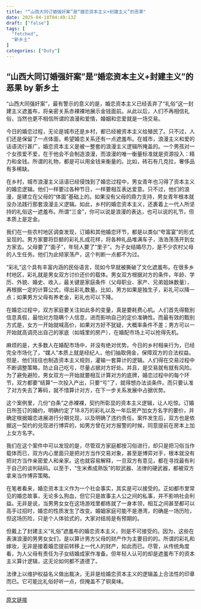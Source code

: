 ```yaml
---
title: "“山西大同订婚强奸案”是“婚恋资本主义+封建主义”的恶果"
date: 2025-04-18T04:49:13Z
draft: ["false"]
tags: [
  "fetched",
  "新乡土"
]
categories: ["Duty"]
---
```

“山西大同订婚强奸案”是“婚恋资本主义+封建主义”的恶果 by 新乡土
------
<div><p><span><span leaf=""><span textstyle="">“山西大同强奸案”，最有警示的意义的是，婚恋资本主义已经丢弃了“礼俗”这一封建主义遮羞布，将亲密关系赤裸裸地展示金钱面前。从此以后，人们不再相信礼俗，当然也更不相信所谓的浪漫和爱情，婚姻和恋爱就是一场交易。</span></span></span></p><p><span><span leaf=""><span textstyle="">今日的婚恋过程，无论是城市还是乡村，都已经被资本主义给殖民了。只不过，人们还是保留了一点体面，希望婚恋关系还有一点遮羞布。在城市，浪漫主义和爱的话语流行甚广，婚恋资本主义是被一整套的浪漫主义逻辑所掩盖的。一个男孩对一个女孩爱不爱，在于他会不会制造浪漫，而浪漫的唯一衡量标准就是资源投入：精力和金钱。所谓的礼物，都是可以用金钱来衡量的。比如，砖石有几克拉，奢侈品有多稀缺。</span></span></span></p><p><span><span leaf=""><span textstyle="">在乡村，城市浪漫主义话语已经侵蚀到了婚恋过程中，男女青年也习得了资本主义的婚恋逻辑。他们一样要过各种节日，一样要相互表达爱意。只不过，他们的浪漫，是建立在父母的“体面”基础上的。如果没有父母的鼎力支持，男女青年根本就没办法践行那套浪漫主义逻辑。如此，乡村的婚恋资本主义，还裹着上一代人所坚持的礼俗这一遮羞布。所谓“三金”，你可以说是浪漫的表达，也可以说的礼节，但本质上是定金。</span></span></span></p><p><span><span leaf=""><span textstyle="">我们在一些农村地区调查发现，订婚和其他婚恋环节，都是以类似“夸富宴”的形式呈现的。男方家要将巨额的彩礼扎成花样，将各种礼品堆满车子，浩浩荡荡开到女方家去。父母要了“面子”，年轻人要了“里子”。为子女结婚尽力，是不少农村父母的人生任务。他们为此倾家荡产，这个判断一点都不为过。</span></span></span></p><p><span><span leaf=""><span textstyle="">“彩礼”这个具有丰富内涵的民俗语言，现如今早就被撕破了文化遮羞布。在很多乡村地区，彩礼就是男女双方讨价还价的载体。男女双方根据对方的条件，年龄、学历、外貌、婚史、收入，最关键是家庭条件（父母职业、家产、兄弟姐妹数量），再根据一定的计算公式，得出彩礼数量。比如，男方如果是独生子，彩礼可以降一点；如果男方父母有养老金，彩礼也可以下降。</span></span></span></p><p><span><span leaf=""><span textstyle="">在婚恋过程中，双方家庭要关注如此多的变量，真是要耗费心机。人们首先得甄别信息真假，最怕对方隐瞒个人信息，进而影响自己的定价准确性。而最有效的甄别方式是，女方一开始就喊高价，如果对方好不犹疑，大概率条件不差；男方可以一开始就高调亮出自己的家底（如城里的房产），在婚配市场上可以抢得先机。</span></span></span><span leaf=""><span textstyle="">    </span></span><page></page></p><p><span><span leaf=""><span textstyle="">麻烦的是，大多数人在婚配市场中，并没有绝对优势。今日的乡村相亲行为，已经完全市场化了，“媒人”本质上就是经纪人，他们抽取佣金，保障双方的合法权益。但是，他们往往也制造资本主义规则，灌输一套算计的逻辑。人们得在交易过程中不断调整策略，防止自己吃亏，尽量占据对方好处。并且，是交易就有就有风险。为了避免避险，男女双方一开始就要相互计算对方的底牌，婚恋过程中的每个环节，双方都要“结算”一次投入产出，只要“亏”了，就得想办法谈条件。而只要认准了对方失去了筹码，就不惜算计对方，在下一步关系发展中占据优势。</span></span></span></p><p><span><span leaf=""><span textstyle="">这个案例里，几份“白条”之赤裸裸，契约所彰显的资本主义逻辑，让人吃惊。订婚日所签订的婚约，明确约定了18.8万的彩礼以及一年后房产加女方名字的要价，并确定根据婚恋进展进行分期兑现，以及明确了违约</span></span></span><span><span leaf=""><span textstyle="">责任</span></span></span><span><span leaf=""><span textstyle="">。案件发生后，双方也是依据这一契约的兑现进行博弈的，如男方曾在对方报警的时候，同意提前在房本上加上女方名字。</span></span></span></p><p><span><span leaf=""><span textstyle="">我们在这个案件中可以发现的是，尽管双方家庭都按习俗进行，却只是把习俗当作载体而已，双方内心里面只是把对方当作交易对象，甚至是博弈对手，根本就没有把对方当作亲密爱人和亲家。这也就容易解释，一旦双方有意见，都在寻找最有利于自己的谈判砝码。以至于，“生米煮成熟饭”的软武器、法律的硬武器，都被双方拿来当作博弈策略。</span></span></span></p><p><span><span leaf=""><span textstyle="">在笔者看来，婚恋资本主义作为一个社会事实，其实是可以接受的。正如都市里常见的婚恋故事，无论多么狗血，但它只是故事主人公之间的私事，并不影响社会利益。无非是说，当男男女女在这场游戏里都练就了一身本领，相互之间甚至都可以高手过招时，婚恋的性质发生了改变。婚姻家庭可能不是港湾，的确是一场历险，但这场历险，只是个人体验式的，大家对结局是有预期的。</span></span></span></p><p><span><span leaf=""><span textstyle="">但戴上了封建主义“礼俗”遮羞布的婚恋资本主义，则是不可接受的。因为，这些在表演浪漫的男男女女们，是以算计男方父母的财产作为主要目的的。所谓的彩礼和嫁妆，无非是接着婚恋提前转移上一代人的财产，如此而已。尽管，从传统角度看，为人父母有责任为子女结婚成家作准备。但年轻人认可的却是遮羞布下的资本主义算计逻辑，这无论如何都不道德了。</span></span></span></p><p><span><span leaf=""><span textstyle="">法律上以维护权益名义做出裁决，无非是给婚恋资本主义的逻辑盖上合法性的印章而已。它可能比礼俗好听一点，但掩盖不了铜臭味。</span></span></span><page></page></p><p><mp-style-type data-value="3"></mp-style-type></p></div>  
<hr>
<a href="https://mp.weixin.qq.com/s/Y1X6FxlkJEsG9vYhUpNSXg",target="_blank" rel="noopener noreferrer">原文链接</a>
